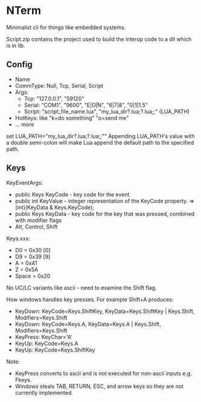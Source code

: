 # NTerm
Minimalist cli for things like embedded systems.

Script.zip contains the project used to build the interop code to a dll which is in lib.

## Config

- Name
- CommType: Null, Tcp, Serial, Script
- Args:
  - Tcp: "127.0.0.1", "59120"
  - Serial: "COM1", "9600", "E|O|N", "6|7|8", "0|1|1.5"
  - Script: "script_file_name.lua", "my_lua_dir\?.lua;?.lua;;" (LUA_PATH)
- HotKeys: like "k=do something"  "o=send me"
- ... more


set LUA_PATH="my_lua_dir\?.lua;?.lua;;""
Appending LUA_PATH's value with a double semi-colon will make Lua append the default path to the specified path.


## Keys

KeyEventArgs:
- public Keys KeyCode - key code for the event.
- public int KeyValue - integer representation of the KeyCode property. => (int)(KeyData & Keys.KeyCode);
- public Keys KeyData - key code for the key that was pressed, combined with modifier flags
- Alt, Control, Shift

Keys.xxx:
- D0 = 0x30 [0]
- D9 = 0x39 [9]
- A = 0x41
- Z = 0x5A
- Space = 0x20

No UC/LC variants like ascii - need to examine the Shift flag.


How windows handles key presses. For example Shift+A produces:
- KeyDown: KeyCode=Keys.ShiftKey, KeyData=Keys.ShiftKey | Keys.Shift, Modifiers=Keys.Shift
- KeyDown: KeyCode=Keys.A, KeyData=Keys.A | Keys.Shift, Modifiers=Keys.Shift
- KeyPress: KeyChar='A'
- KeyUp: KeyCode=Keys.A
- KeyUp: KeyCode=Keys.ShiftKey

Note:
- KeyPress converts to ascii and is not executed for non-ascii inputs e.g. Fkeys.
- Windows steals TAB, RETURN, ESC, and arrow keys so they are not currently implemented.
